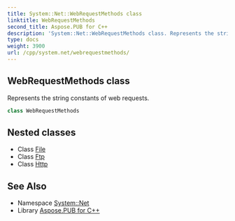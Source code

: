 ```yaml
---
title: System::Net::WebRequestMethods class
linktitle: WebRequestMethods
second_title: Aspose.PUB for C++
description: 'System::Net::WebRequestMethods class. Represents the string constants of web requests in C++.'
type: docs
weight: 3900
url: /cpp/system.net/webrequestmethods/
---
```

## WebRequestMethods class


Represents the string constants of web requests.

```cpp
class WebRequestMethods
```

## Nested classes

* Class [File](./file/)
* Class [Ftp](./ftp/)
* Class [Http](./http/)
## See Also

* Namespace [System::Net](../)
* Library [Aspose.PUB for C++](../../)
